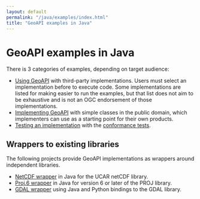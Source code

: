 ```yaml
---
layout: default
permalink: "/java/examples/index.html"
title: "GeoAPI examples in Java"
---
```


<h1>GeoAPI examples in Java</h1>

<p>
  There is 3 categories of examples, depending on target audience:
</p>

<ul class="verbose">
  <li>
    <a href="usage.html">Using GeoAPI</a> with third-party implementations.
    Users must select an implementation before to execute code.
    Some implementations are listed for making easier to run the examples,
    but that list does not aim to be exhaustive and
    is not an <abbr>OGC</abbr> endorsement of those implementations.
  </li><li>
    <a href="implement.html">Implementing GeoAPI</a> with simple classes in the public domain,
    which implementers can use as a starting point for their own products.
  </li><li>
    <a href="testing.html">Testing an implementation</a> with the
    <a href="../../conformance/index.html">conformance tests</a>.
  </li>
</ul>

<h2>Wrappers to existing libraries</h2>

<p>
  The following projects provide GeoAPI implementations as wrappers around independent libraries.
</p>

<ul>
  <li><a href="https://github.com/Unidata/geoapi-netcdf-java">NetCDF wrapper</a> in Java for the <abbr>UCAR</abbr> netCDF library.</li>
  <li><a href="https://github.com/Kortforsyningen/PROJ-JNI">Proj.6 wrapper</a> in Java for version 6 or later of the PROJ library.</li>
  <li><a href="https://github.com/Geomatys/geoapi-gdal">GDAL wrapper</a> using Java and Python bindings to the GDAL library.</li>
</ul>
